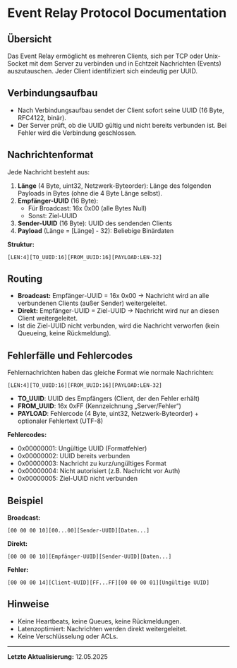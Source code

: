 # Event Relay Protocol Documentation

## Übersicht

Das Event Relay ermöglicht es mehreren Clients, sich per TCP oder Unix-Socket mit dem Server zu verbinden und in Echtzeit Nachrichten (Events) auszutauschen. Jeder Client identifiziert sich eindeutig per UUID.

## Verbindungsaufbau
- Nach Verbindungsaufbau sendet der Client sofort seine UUID (16 Byte, RFC4122, binär).
- Der Server prüft, ob die UUID gültig und nicht bereits verbunden ist. Bei Fehler wird die Verbindung geschlossen.

## Nachrichtenformat
Jede Nachricht besteht aus:
1. **Länge** (4 Byte, uint32, Netzwerk-Byteorder): Länge des folgenden Payloads in Bytes (ohne die 4 Byte Länge selbst).
2. **Empfänger-UUID** (16 Byte):
   - Für Broadcast: 16x 0x00 (alle Bytes Null)
   - Sonst: Ziel-UUID
3. **Sender-UUID** (16 Byte): UUID des sendenden Clients
4. **Payload** (Länge = [Länge] - 32): Beliebige Binärdaten

**Struktur:**
```
[LEN:4][TO_UUID:16][FROM_UUID:16][PAYLOAD:LEN-32]
```

## Routing
- **Broadcast:** Empfänger-UUID = 16x 0x00 → Nachricht wird an alle verbundenen Clients (außer Sender) weitergeleitet.
- **Direkt:** Empfänger-UUID = Ziel-UUID → Nachricht wird nur an diesen Client weitergeleitet.
- Ist die Ziel-UUID nicht verbunden, wird die Nachricht verworfen (kein Queueing, keine Rückmeldung).

## Fehlerfälle und Fehlercodes
Fehlernachrichten haben das gleiche Format wie normale Nachrichten:
```
[LEN:4][TO_UUID:16][FROM_UUID:16][PAYLOAD:LEN-32]
```
- **TO_UUID**: UUID des Empfängers (Client, der den Fehler erhält)
- **FROM_UUID**: 16x 0xFF (Kennzeichnung „Server/Fehler“)
- **PAYLOAD**: Fehlercode (4 Byte, uint32, Netzwerk-Byteorder) + optionaler Fehlertext (UTF-8)

**Fehlercodes:**
- 0x00000001: Ungültige UUID (Formatfehler)
- 0x00000002: UUID bereits verbunden
- 0x00000003: Nachricht zu kurz/ungültiges Format
- 0x00000004: Nicht autorisiert (z.B. Nachricht vor Auth)
- 0x00000005: Ziel-UUID nicht verbunden

## Beispiel
**Broadcast:**
```
[00 00 00 10][00...00][Sender-UUID][Daten...]
```
**Direkt:**
```
[00 00 00 10][Empfänger-UUID][Sender-UUID][Daten...]
```
**Fehler:**
```
[00 00 00 14][Client-UUID][FF...FF][00 00 00 01][Ungültige UUID]
```

## Hinweise
- Keine Heartbeats, keine Queues, keine Rückmeldungen.
- Latenzoptimiert: Nachrichten werden direkt weitergeleitet.
- Keine Verschlüsselung oder ACLs.

---

**Letzte Aktualisierung:** 12.05.2025
